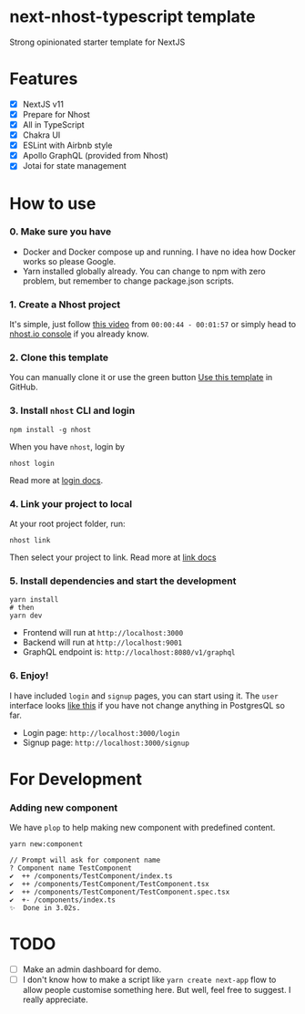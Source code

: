 # next-nhost-typescript template

Strong opinionated starter template for NextJS

# Features
- [x] NextJS v11
- [x] Prepare for Nhost
- [x] All in TypeScript
- [x] Chakra UI
- [x] ESLint with Airbnb style
- [x] Apollo GraphQL (provided from Nhost)
- [x] Jotai for state management

# How to use

### 0. Make sure you have
- Docker and Docker compose up and running. I have no idea how Docker works so please Google.
- Yarn installed globally already. You can change to npm with zero problem, but remember to change package.json scripts.

### 1. Create a Nhost project
It's simple, just follow [this video](https://www.youtube.com/watch?v=v3I5_2t1cco) from `00:00:44 - 00:01:57` or simply head to [nhost.io console](https://console.nhost.io/) if you already know.

### 2. Clone this template
You can manually clone it or use the green button [Use this template](https://github.com/sangdth/next-nhost-typescript/generate) in GitHub.

### 3. Install `nhost` CLI and login
```
npm install -g nhost
```

When you have `nhost`, login by
```
nhost login
```
Read more at [login docs](https://docs.nhost.io/cli/login).

### 4. Link your project to local
At your root project folder, run:
```
nhost link
```
Then select your project to link. Read more at [link docs](https://docs.nhost.io/cli/link)

### 5. Install dependencies and start the development
```
yarn install
# then
yarn dev
```
- Frontend will run at `http://localhost:3000`
- Backend will run at `http://localhost:9001`
- GraphQL endpoint is: `http://localhost:8080/v1/graphql`

### 6. Enjoy!
I have included `login` and `signup` pages, you can start using it. The `user` interface looks [like this](https://github.com/sangdth/next-nhost-typescript/blob/f0d4c61e99cb4d58ff494ca18fffb3bc7cab09e1/lib/types.ts#L83) if you have not change anything in PostgresQL so far.
- Login page: `http://localhost:3000/login`
- Signup page: `http://localhost:3000/signup`

# For Development
### Adding new component
We have `plop` to help making new component with predefined content.
```
yarn new:component

// Prompt will ask for component name
? Component name TestComponent
✔  ++ /components/TestComponent/index.ts
✔  ++ /components/TestComponent/TestComponent.tsx
✔  ++ /components/TestComponent/TestComponent.spec.tsx
✔  +- /components/index.ts
✨  Done in 3.02s.
```

# TODO
- [ ] Make an admin dashboard for demo.
- [ ] I don't know how to make a script like `yarn create next-app` flow to allow people customise something here. But well, feel free to suggest. I really appreciate.
